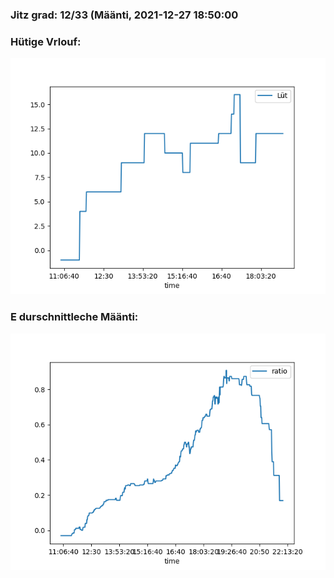 ### Jitz grad: 12/33 (Määnti, 2021-12-27 18:50:00

### Hütige Vrlouf:
![Graph](Today.png)

### E durschnittleche Määnti:
![Graph](Määnti.png)